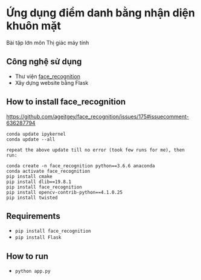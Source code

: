 # Ứng dụng điểm danh bằng nhận diện khuôn mặt
Bài tập lớn môn Thị giác máy tính

## Công nghệ sử dụng
- Thư viện [face_recognition](https://github.com/ageitgey/face_recognition)
- Xây dựng website bằng Flask

## How to install face_recognition
https://github.com/ageitgey/face_recognition/issues/175#issuecomment-636287794 


    conda update ipykernel
    conda update --all

    repeat the above update till no error (took few runs for me), then run:

    conda create -n face_recognition python==3.6.6 anaconda
    conda activate face_recognition
    pip install cmake
    pip install dlib==19.8.1
    pip install face_recognition
    pip install opencv-contrib-python==4.1.0.25
    pip install twisted

## Requirements
- `pip install face_recognition`
- `pip install Flask`

## How to run
- `python app.py`